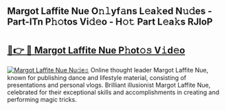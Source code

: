 ## Margot Laffite Nue O𝚗𝚕yf𝚊ns L𝚎a𝚔ed N𝚞𝚍es - Part-ITn P𝚑𝚘tos Vi𝚍𝚎o - H𝚘𝚝 Part L𝚎a𝚔s RJloP

# <h2><a href="http://kf76gl.oniu.top/?m=Margot+Laffite+Nue">🔗👉 🔴 Margot Laffite Nue P𝚑ot𝚘𝚜 V𝚒d𝚎o</a></h2>

[![Margot Laffite Nue Nu𝚍e𝚜](https://i.imgur.com/0qMVB7G.gif)](http://kf76gl.oniu.top/?m=Margot+Laffite+Nue)
Online thought leader Margot Laffite Nue, known for publishing dance and lifestyle material, consisting of presentations and personal vlogs. Brilliant illusionist Margot Laffite Nue, celebrated for their exceptional skills and accomplishments in creating and performing magic tricks.  
